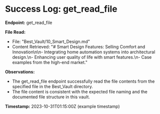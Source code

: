 # Success Log: get_read_file

**Endpoint:** get_read_file

**File Read:**
- File: "Best_Vault/10_Smart_Design.md"
- Content Retrieved:
  "# Smart Design Features: Selling Comfort and Innovation\n\n- Integrating home automation systems into architectural design.\n- Enhancing user quality of life with smart features.\n- Case examples from the high-end market."

**Observations:**
- The get_read_file endpoint successfully read the file contents from the specified file in the Best_Vault directory.
- The file content is consistent with the expected file naming and the documented file structure in this vault.

**Timestamp:** 2023-10-31T01:15:00Z (example timestamp)
